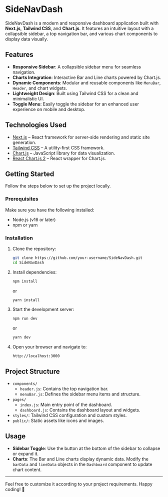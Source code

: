 
# SideNavDash

SideNavDash is a modern and responsive dashboard application built with **Next.js**, **Tailwind CSS**, and **Chart.js**. It features an intuitive layout with a collapsible sidebar, a top navigation bar, and various chart components to display data visually.

## Features

- **Responsive Sidebar**: A collapsible sidebar menu for seamless navigation.
- **Charts Integration**: Interactive Bar and Line charts powered by Chart.js.
- **Dynamic Components**: Modular and reusable components like `MenuBar`, `Header`, and chart widgets.
- **Lightweight Design**: Built using Tailwind CSS for a clean and minimalistic UI.
- **Toggle Menu**: Easily toggle the sidebar for an enhanced user experience on mobile and desktop.

## Technologies Used

- [Next.js](https://nextjs.org/) – React framework for server-side rendering and static site generation.
- [Tailwind CSS](https://tailwindcss.com/) – A utility-first CSS framework.
- [Chart.js](https://www.chartjs.org/) – JavaScript library for data visualization.
- [React Chart.js 2](https://react-chartjs-2.js.org/) – React wrapper for Chart.js.

## Getting Started

Follow the steps below to set up the project locally.

### Prerequisites

Make sure you have the following installed:

- Node.js (v16 or later)
- npm or yarn

### Installation

1. Clone the repository:

   ```bash
   git clone https://github.com/your-username/SideNavDash.git
   cd SideNavDash
   ```

2. Install dependencies:

   ```bash
   npm install
   ```

   or

   ```bash
   yarn install
   ```

3. Start the development server:

   ```bash
   npm run dev
   ```

   or

   ```bash
   yarn dev
   ```

4. Open your browser and navigate to:

   ```
   http://localhost:3000
   ```

## Project Structure

- `components/`
  - `header.js`: Contains the top navigation bar.
  - `menuBar.js`: Defines the sidebar menu items and structure.
- `pages/`
  - `index.js`: Main entry point of the dashboard.
  - `dashboard.js`: Contains the dashboard layout and widgets.
- `styles/`: Tailwind CSS configuration and custom styles.
- `public/`: Static assets like icons and images.

## Usage

- **Sidebar Toggle**: Use the button at the bottom of the sidebar to collapse or expand it.
- **Charts**: The Bar and Line charts display dynamic data. Modify the `barData` and `lineData` objects in the `Dashboard` component to update chart content.

---

Feel free to customize it according to your project requirements. Happy coding! 🚀
